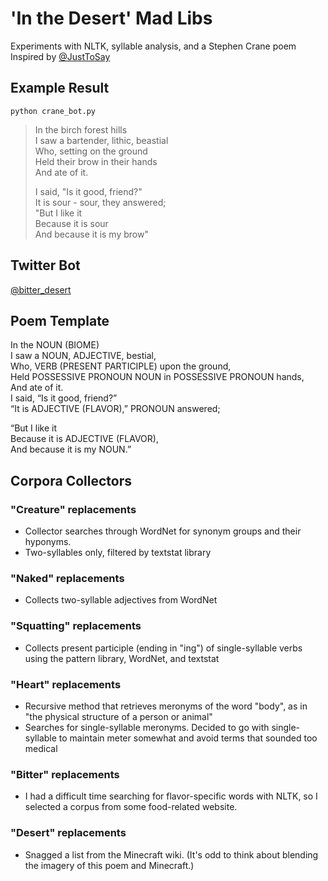 # 'In the Desert' Mad Libs
Experiments with NLTK, syllable analysis, and a Stephen Crane poem
Inspired by [@JustToSay](https://twitter.com/justtosaybot)

## Example Result
`python crane_bot.py`
>In the birch forest hills  
>I saw a bartender, lithic, beastial  
>Who, setting on the ground  
>Held their brow in their hands  
>And ate of it.  
>
>I said, "Is it good, friend?"  
>It is sour - sour, they answered;  
>"But I like it  
>Because it is sour  
>And because it is my brow"  

## Twitter Bot
[@bitter_desert](https://twitter.com/bitter_desert)

## Poem Template
In the NOUN (BIOME)  
I saw a NOUN, ADJECTIVE, bestial,   
Who, VERB (PRESENT PARTICIPLE) upon the ground,   
Held POSSESSIVE PRONOUN NOUN in POSSESSIVE PRONOUN hands,   
And ate of it.   
I said, “Is it good, friend?”   
“It is ADJECTIVE (FLAVOR),” PRONOUN answered;   

“But I like it   
Because it is ADJECTIVE (FLAVOR),   
And because it is my NOUN.”  

## Corpora Collectors
### "Creature" replacements
- Collector searches through WordNet for synonym groups and their hyponyms. 
- Two-syllables only, filtered by textstat library

### "Naked" replacements
- Collects two-syllable adjectives from WordNet

### "Squatting" replacements
- Collects present participle (ending in "ing") of single-syllable verbs using the pattern library, WordNet, and textstat

### "Heart" replacements
- Recursive method that retrieves meronyms of the word "body", as in "the physical structure of a person or animal"
- Searches for single-syllable meronyms. Decided to go with single-syllable to maintain meter somewhat and avoid terms that sounded too medical

### "Bitter" replacements
- I had a difficult time searching for flavor-specific words with NLTK, so I selected a corpus from some food-related website.

### "Desert" replacements 
- Snagged a list from the Minecraft wiki. (It's odd to think about blending the imagery of this poem and Minecraft.)


